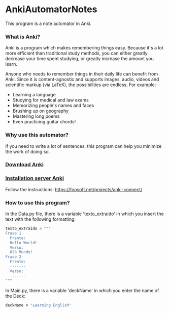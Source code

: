 # AnkiAutomatorNotes
This program is a note automator in Anki.
### What is Anki?
Anki is a program which makes remembering things easy. Because it's a lot more efficient than traditional study methods, you can either greatly decrease your time spent studying, or greatly increase the amount you learn.

Anyone who needs to remember things in their daily life can benefit from Anki. Since it is content-agnostic and supports images, audio, videos and scientific markup (via LaTeX), the possibilities are endless.
For example:

- Learning a language
- Studying for medical and law exams
- Memorizing people's names and faces
- Brushing up on geography
- Mastering long poems
- Even practicing guitar chords!
### Why use this automator?
If you need to write a lot of sentences, this program can help you minimize the work of doing so.
### [Download Anki](https://apps.ankiweb.net/)

### [Installation server Anki](https://foosoft.net/projects/anki-connect/)
Follow the instructions: https://foosoft.net/projects/anki-connect/
### How to use this program?
In the Data.py file, there is a variable 'texto_extraido' in which you insert the text with the following formatting:
```ruby
texto_extraido = """
Frase 1
  Frente:
  Hello World!
  Verso: 
  Olá Mundo!
Frase 2
  Frente:
  -------
  Verso:
  -------
"""
```
In Main.py, there is a variable 'deckName' in which you enter the name of the Deck:
```ruby
deckName = "Learning English"
```
